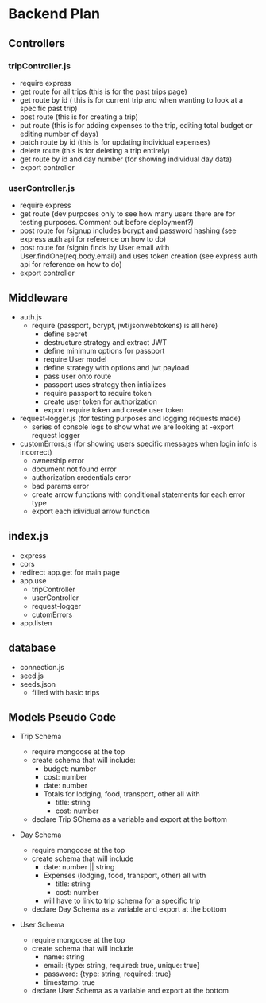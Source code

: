  # Backend Plan

 ## Controllers
 ### tripController.js
 - require express
 - get route for all trips (this is for the past trips page)
 - get route by id ( this is for current trip and when wanting to look at a specific past trip)
 - post route (this is for creating a trip)
 - put route (this is for adding expenses to the trip, editing total budget or editing number of days)
 - patch route by id (this is for updating individual expenses)
 - delete route (this is for deleting a trip entirely)
 - get route by id and day number (for showing individual day data)
 - export controller

 ### userController.js
- require express
- get route (dev purposes only to see how many users there are for testing purposes. Comment out before deployment?)
- post route for /signup includes bcrypt and password hashing  (see express auth api for reference on how to do)
- post route for /signin finds by User email with User.findOne(req.body.email) and uses token creation  (see express auth api for reference on how to do)
- export controller
## Middleware
- auth.js 
    - require (passport, bcrypt, jwt(jsonwebtokens) is all here)
        - define secret 
        - destructure strategy and extract JWT
        - define minimum options for  passport
        - require User model
        - define strategy with options and jwt payload
        - pass user onto route 
        - passport uses strategy then intializes
        - require passport to require token
        - create user token for authorization
        -  export require token and create user token
- request-logger.js (for testing purposes and logging requests made)
    - series of console logs to show what we are looking at
    -export request logger
- customErrors.js (for showing users specific messages when login info is incorrect)
    - ownership error
    - document not found error
    - authorization credentials error
    - bad params error
    - create arrow functions with conditional statements for each error type
    - export each idividual arrow  function 
## index.js 
- express
- cors
- redirect app.get for main page
- app.use 
    - tripController
    - userController
    - request-logger
    - cutomErrors
- app.listen

## database
- connection.js
- seed.js
- seeds.json 
    - filled with basic trips 
## Models Pseudo Code
- Trip Schema
    - require mongoose at the top
    - create schema that will include:
        - budget: number
        - cost: number
        - date: number
        - Totals for lodging, food, transport, other all with
            - title: string
            - cost: number
    - declare Trip SChema as a variable and export at the bottom

- Day Schema
    - require mongoose at the top
    - create schema that will include
        - date: number || string
        - Expenses (lodging, food, transport, other) all with
            - title: string
            - cost: number
        - will have to link to trip schema for a specific trip
    - declare Day Schema as a variable and export at the bottom

- User Schema
    - require mongoose at the top
    - create schema that will include
        - name: string
        - email: {type: string, required: true, unique: true}
        - password: {type: string, required: true}
        - timestamp: true
    - declare User Schema as a variable and export at the bottom
